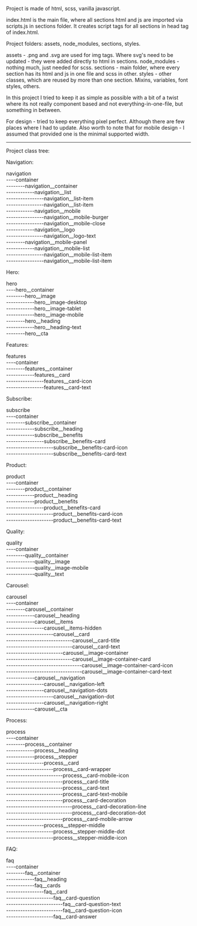 Project is made of html, scss, vanilla javascript.

index.html is the main file, where all sections html and js are imported via scripts.js in sections folder. It creates script tags for all sections in head tag of index.html. 

Project folders: assets, node_modules, sections, styles.

assets - .png and .svg are used for img tags. Where svg's need to be updated - they were added directly to html in sections.
node_modules - nothing much, just needed for scss.
sections - main folder, where every section has its html and js in one file and scss in other.
styles - other classes, which are reused by more than one section. Mixins, variables, font styles, others.

In this project I tried to keep it as simple as possible with a bit of a twist where its not really component based and not everything-in-one-file, but something in between.

For design - tried to keep everything pixel perfect. Although there are few places where I had to update.
Also worth to note that for mobile design - I assumed that provided one is the minimal supported width.

---------------------------------------------------------------------------------------------------------------------------------
Project class tree:

Navigation:

navigation<br>
----container<br>
--------navigation__container<br>
------------navigation__list<br>
----------------navigation__list-item<br>
----------------navigation__list-item<br>
------------navigation__mobile<br>
----------------navigation__mobile-burger<br>
----------------navigation__mobile-close<br>
------------navigation__logo<br>
----------------navigation__logo-text<br>
--------navigation__mobile-panel<br>
------------navigation__mobile-list<br>
----------------navigation__mobile-list-item<br>
----------------navigation__mobile-list-item<br>

Hero:

hero<br>
----hero__container<br>
--------hero__image<br>
------------hero__image-desktop<br>
------------hero__image-tablet<br>
------------hero__image-mobile<br>
--------hero__heading<br>
------------hero__heading-text<br>
--------hero__cta<br>

Features:

features<br>
----container<br>
--------features__container<br>
------------features__card<br>
----------------features__card-icon<br>
----------------features__card-text<br>

Subscribe:

subscribe<br>
----container<br>
--------subscribe__container<br>
------------subscribe__heading<br>
------------subscribe__benefits<br>
----------------subscribe__benefits-card<br>
--------------------subscribe__benefits-card-icon<br>
--------------------subscribe__benefits-card-text<br>

Product:

product<br>
----container<br>
--------product__container<br>
------------product__heading<br>
------------product__benefits<br>
----------------product__benefits-card<br>
--------------------product__benefits-card-icon<br>
--------------------product__benefits-card-text<br>

Quality:

quality<br>
----container<br>
--------quality__container<br>
------------quality__image<br>
------------quality__image-mobile<br>
------------quality__text<br>

Carousel:

carousel<br>
----container<br>
--------carousel__container<br>
------------carousel__heading<br>
------------carousel__items<br>
----------------carousel__items-hidden<br>
--------------------carousel__card<br>
----------------------------carousel__card-title<br>
----------------------------carousel__card-text<br>
------------------------carousel__image-container<br>
----------------------------carousel__image-container-card<br>
--------------------------------carousel__image-container-card-icon<br>
--------------------------------carousel__image-container-card-text<br>
------------carousel__navigation<br>
----------------carousel__navigation-left<br>
----------------carousel__navigation-dots<br>
--------------------carousel__navigation-dot<br>
----------------carousel__navigation-right<br>
------------carousel__cta<br>

Process:

process<br>
----container<br>
--------process__container<br>
------------process__heading<br>
------------process__stepper<br>
----------------process__card<br>
--------------------process__card-wrapper<br>
------------------------process__card-mobile-icon<br>
------------------------process__card-title<br>
------------------------process__card-text<br>
------------------------process__card-text-mobile<br>
------------------------process__card-decoration<br>
----------------------------process__card-decoration-line<br>
----------------------------process__card-decoration-dot<br>
------------------------process__card-mobile-arrow<br>
----------------process__stepper-middle<br>
--------------------process__stepper-middle-dot<br>
--------------------process__stepper-middle-icon<br>

FAQ:

faq<br>
----container<br>
--------faq__container<br>
------------faq__heading<br>
------------faq__cards<br>
----------------faq__card<br>
--------------------faq__card-question<br>
------------------------faq__card-question-text<br>
------------------------faq__card-question-icon<br>
--------------------faq__card-answer<br>
